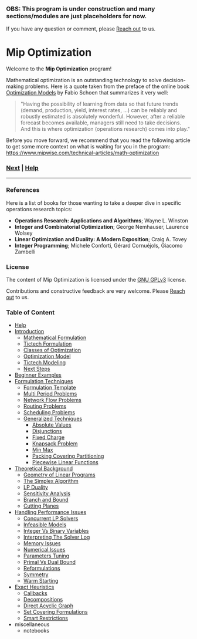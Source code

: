 ### **OBS: This program is under construction and many sections/modules are just placeholders for now.**

If you have any question or comment, please 
[Reach out](https://www.mipwise.com/contact) to us.

# Mip Optimization

Welcome to the **Mip Optimization** program!

Mathematical optimization is an outstanding technology to solve 
decision-making problems. Here is a quote taken from the preface of the online 
book [Optimization Models][optimization_modes_book] by Fabio Schoen that 
summarizes it very well: 

>"Having the possibility of learning from data so that future trends (demand,
production, yield, interest rates, …) can be reliably and robustly estimated 
is absolutely wonderful. However, after a reliable forecast becomes 
available, managers still need to take decisions. And this is where 
optimization (operations research) comes into play."

Before you move forward, we recommend that you read the following article to 
get some more context on what is waiting for you in the program:
https://www.mipwise.com/technical-articles/math-optimization

[optimization_modes_book]: https://webgol.dinfo.unifi.it/OptimizationModels/contents.html

### [Next][next] | [Help][help]

[next]: 1_introduction/README.md
[help]: 0_help/README.md

---

### References
Here is a list of books for those wanting to take a deeper dive in specific 
operations research topics:

- **Operations Research: Applications and Algorithms**; Wayne L. Winston
- **Integer and Combinatorial Optimization**; George Nemhauser, Laurence Wolsey
- **Linear Optimization and Duality: A Modern Exposition**; Craig A. Tovey
- **Integer Programming**; Michele Conforti, Gérard Cornuéjols, Giacomo Zambelli


### License
The content of Mip Optimization is licensed under the [GNU GPLv3](LICENSE) 
license.

Contributions and constructive feedback are very welcome. 
Please [Reach out](https://www.mipwise.com/contact) to us.

### Table of Content
- [Help](./0_help/README.md)
- [Introduction](./1_introduction/README.md)
	- [Mathematical Formulation](./1_introduction/1_mathematical_formulation/README.md)
	- [Tictech Formulation](./1_introduction/2_tictech_formulation/README.md)
	- [Classes of Optimization](./1_introduction/3_classes_of_optimization/README.md)
	- [Optimization Model](./1_introduction/4_optimization_model/README.md)
	- [Tictech Modeling](./1_introduction/5_tictech_modeling/README.md)
	- [Next Steps](./1_introduction/next_steps/README.md)
- [Beginner Examples](./2_beginner_examples/README.md)
- [Formulation Techniques](./3_formulation_techniques/README.md)
	- [Formulation Template](./3_formulation_techniques/0_formulation_template/README.md)
	- [Multi Period Problems](./3_formulation_techniques/1_multi_period_problems/README.md)
	- [Network Flow Problems](./3_formulation_techniques/2_network_flow_problems/README.md)
	- [Routing Problems](./3_formulation_techniques/3_routing_problems/README.md)
	- [Scheduling Problems](./3_formulation_techniques/4_scheduling_problems/README.md)
	- [Generalized Techniques](./3_formulation_techniques/5_generalized_techniques/README.md)
		- [Absolute Values](./3_formulation_techniques/5_generalized_techniques/absolute_values/README.md)
		- [Disjunctions](./3_formulation_techniques/5_generalized_techniques/disjunctions/README.md)
		- [Fixed Charge](./3_formulation_techniques/5_generalized_techniques/fixed_charge/README.md)
		- [Knapsack Problem](./3_formulation_techniques/5_generalized_techniques/knapsack_problem/README.md)
		- [Min Max](./3_formulation_techniques/5_generalized_techniques/min_max/README.md)
		- [Packing Covering Partitioning](./3_formulation_techniques/5_generalized_techniques/packing_covering_partitioning/README.md)
		- [Piecewise Linear Functions](./3_formulation_techniques/5_generalized_techniques/piecewise_linear_functions/README.md)
- [Theoretical Background](./4_theoretical_background/README.md)
	- [Geometry of Linear Programs](./4_theoretical_background/1_geometry_of_linear_programs/README.md)
	- [The Simplex Algorithm](./4_theoretical_background/2_the_simplex_algorithm/README.md)
	- [LP Duality](./4_theoretical_background/3_lp_duality/README.md)
	- [Sensitivity Analysis](./4_theoretical_background/4_sensitivity_analysis/README.md)
	- [Branch and Bound](./4_theoretical_background/5_branch_and_bound/README.md)
	- [Cutting Planes](./4_theoretical_background/6_cutting_planes/README.md)
- [Handling Performance Issues](./5_handling_performance_issues/README.md)
	- [Concurrent LP Solvers](./5_handling_performance_issues/concurrent_lp_solvers/README.md)
	- [Infeasible Models](./5_handling_performance_issues/infeasible_models/README.md)
	- [Integer Vs Binary Variables](./5_handling_performance_issues/integer_vs_binary_variables/README.md)
	- [Interpreting The Solver Log](./5_handling_performance_issues/interpreting_the_solver_log/README.md)
	- [Memory Issues](./5_handling_performance_issues/memory_issues/README.md)
	- [Numerical Issues](./5_handling_performance_issues/numerical_issues/README.md)
	- [Parameters Tuning](./5_handling_performance_issues/parameters_tuning/README.md)
	- [Primal Vs Dual Bound](./5_handling_performance_issues/primal_vs_dual_bound/README.md)
	- [Reformulations](./5_handling_performance_issues/reformulations/README.md)
	- [Symmetry](./5_handling_performance_issues/symmetry/README.md)
	- [Warm Starting](./5_handling_performance_issues/warm_starting/README.md)
- [Exact Heuristics](./6_exact_heuristics/README.md)
	- [Callbacks](./6_exact_heuristics/callbacks/README.md)
	- [Decompositions](./6_exact_heuristics/decompositions/README.md)
	- [Direct Acyclic Graph](./6_exact_heuristics/direct_acyclic_graph/README.md)
	- [Set Covering Formulations](./6_exact_heuristics/set_covering_formulations/README.md)
	- [Smart Restrictions](./6_exact_heuristics/smart_restrictions/README.md)
- miscellaneous
	- notebooks